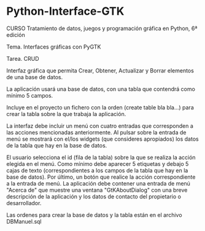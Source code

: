 # Python-Interface-GTK

CURSO Tratamiento de datos, juegos y programación gráfica en Python, 6ª edición

Tema. Interfaces gráficas con PyGTK

Tarea. CRUD

Interfaz gráfica que permita Crear, Obtener, Actualizar y Borrar elementos de una base de datos.

La aplicación usará una base de datos, con una tabla que contendrá como mínimo 5 campos.

Incluye en el proyecto un fichero con la orden (create table bla bla...) para crear la tabla sobre la que trabaja la aplicación.

La interfaz debe incluir un menú con cuatro entradas que corresponden a las acciones mencionadas anteriormente. Al pulsar sobre la entrada de menú se mostrará con el/los widgets (que consideres apropiados) los datos de la tabla que hay en la base de datos.

El usuario selecciona el id (fila de la tabla) sobre la que se realiza la acción elegida en el menú. Como mínimo debe aparecer 5 etiquetas y debajo 5 cajas de texto (correspondientes a los campos de la tabla que hay en la base de datos). Por último, un botón que realice la acción correspondiente a la entrada de menú. La aplicación debe contener una entrada de menú "Acerca de" que muestre una ventana "GtKAboutDialog" con una breve descripción de la aplicación y los datos de contacto del propietario o desarrollador.

Las ordenes para crear la base de datos y la tabla están en el archivo
  DBManuel.sql
